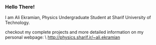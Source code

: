 ### Hello There!
I am Ali Ekramian, Physics Undergraduate Student at Sharif University of Technology.

checkout my complete projects and more detailed information on my personal webpage: \\
http://physics.sharif.ir/~ali.ekramian


<!-- ![Ali Ekramian Code](https://github-readme-stats.vercel.app/api/top-langs/?username=Ali-Ekramian&hide=Jupyter%20Notebook,HTML&theme=cobalt&layout=donut-vertical) -->

<!--
**Ali-Ekramian/Ali-Ekramian** is a ✨ _special_ ✨ repository because its `README.md` (this file) appears on your GitHub profile.

Here are some ideas to get you started:

- 🔭 I’m currently working on ...
- 🌱 I’m currently learning ...
- 👯 I’m looking to collaborate on ...
- 🤔 I’m looking for help with ...
- 💬 Ask me about ...
- 📫 How to reach me: ...
- 😄 Pronouns: ...
- ⚡ Fun fact: ...
-->
